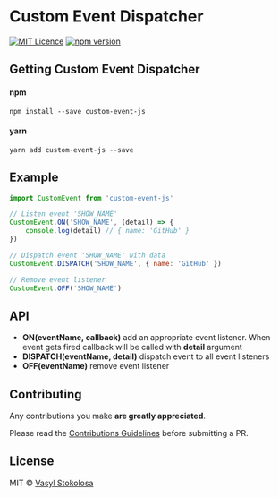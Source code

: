 # Custom Event Dispatcher #
[![MIT Licence](https://badges.frapsoft.com/os/mit/mit.svg?v=103)](https://opensource.org/licenses/mit-license.php) [![npm version](https://badge.fury.io/js/custom-event-js.svg)](https://badge.fury.io/js/custom-event-js)


## Getting Custom Event Dispatcher ##
#### npm
`npm install --save custom-event-js`

#### yarn
`yarn add custom-event-js --save`

## Example ##
```javascript
import CustomEvent from 'custom-event-js'

// Listen event 'SHOW_NAME'
CustomEvent.ON('SHOW_NAME', (detail) => {
    console.log(detail) // { name: 'GitHub' }
})

// Dispatch event 'SHOW_NAME' with data
CustomEvent.DISPATCH('SHOW_NAME', { name: 'GitHub' })

// Remove event listener
CustomEvent.OFF('SHOW_NAME')
```

## API
- **ON(eventName, callback)** add an appropriate event listener. When event gets fired callback will be called with **detail** argument
- **DISPATCH(eventName, detail)** dispatch event to all event listeners
- **OFF(eventName)** remove event listener


## Contributing

Any contributions you make **are greatly appreciated**.

Please read the [Contributions Guidelines](CONTRIBUTING.md) before submitting a PR.

## License

MIT © [Vasyl Stokolosa](https://about.me/shystruk)
